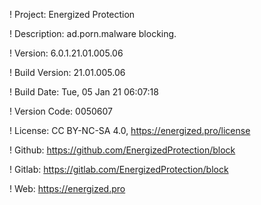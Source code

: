 ! Project: Energized Protection

! Description: ad.porn.malware blocking.

! Version: 6.0.1.21.01.005.06

! Build Version: 21.01.005.06

! Build Date: Tue, 05 Jan 21 06:07:18

! Version Code: 0050607

! License: CC BY-NC-SA 4.0, https://energized.pro/license

! Github: https://github.com/EnergizedProtection/block

! Gitlab: https://gitlab.com/EnergizedProtection/block


! Web: https://energized.pro
